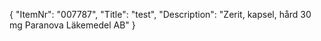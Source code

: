 {
  "ItemNr": "007787",
  "Title": "test",
  "Description": "Zerit, kapsel, hård 30 mg Paranova Läkemedel AB"
}
